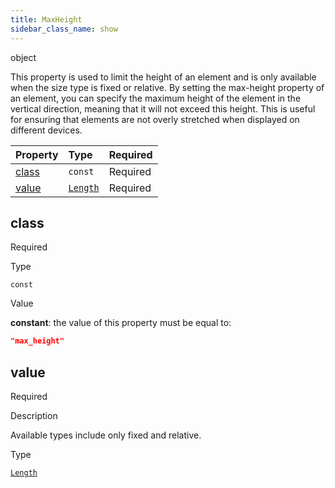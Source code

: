 ```yaml
---
title: MaxHeight
sidebar_class_name: show
---
```


<div className="section-type">

<div className="badge-type">object</div>

</div>

This property is used to limit the height of an element and is only available when the size type is fixed or relative. By setting the max-height property of an element, you can specify the maximum height of the element in the vertical direction, meaning that it will not exceed this height. This is useful for ensuring that elements are not overly stretched when displayed on different devices.

<div className="property-preview">

<div className="property-table">

| Property        | Type                             | Required                                            |
| :-------------- | :------------------------------- | :-------------------------------------------------- |
| [class](#class) | `const`                          | <span className="property-required">Required</span> |
| [value](#value) | [`Length`](/specs/layout/length) | <span className="property-required">Required</span> |

</div>

</div>

<div className="property">

<div className="property-heading">

## class

<span className="property-required">Required</span>

</div>

<div className="property-item">

Type

`const`

</div>

<div className="property-item">

Value

<div className="value-description">

**constant**: the value of this property must be equal to:

```json
"max_height"
```

</div>

</div>

</div>

<div className="property">

<div className="property-heading">

## value

<span className="property-required">Required</span>

</div>

<div className="property-item">

Description

Available types include only fixed and relative.

</div>

<div className="property-item">

Type

[`Length`](/specs/layout/length)

</div>

</div>
